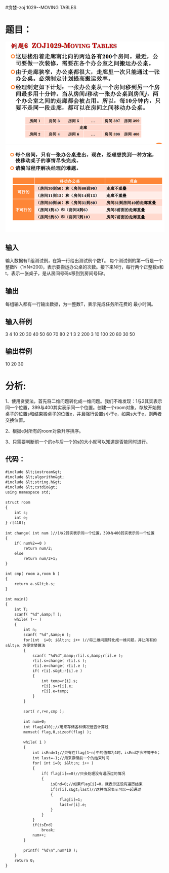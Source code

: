 #贪婪-zoj 1029--MOVING TABLES
# 题目：

<img src="https://raw.githubusercontent.com/Double2hao/xujiajia_blog/main/img/16210039413640.png" alt="这里写图片描述">

<img src="https://raw.githubusercontent.com/Double2hao/xujiajia_blog/main/img/16210039415551.png" alt="这里写图片描述">

## 输入

输入数据有T组测试例，在第一行给出测试例个数T。 每个测试例的第一行是一个整数N（1≤N≤200)，表示要搬运办公桌的次数。接下来N行，每行两个正整数s和t，表示一张桌子，是从房间号码s移到到房间号码t。

## 输出

每组输入都有一行输出数据，为一整数T，表示完成任务所花费的 最小时间。

## 输入样例

3 4 10 20 30 40 50 60 70 80 2 1 3 2 200 3 10 100 20 80 30 50

## 输出样例

10 20 30

# 分析:

1、使用贪婪法，首先将二维问题转化成一维问题。我们不难发现：1与2其实表示同一个位置，399与400其实表示同一个位置。创建一个room对象，存放开始搬桌子的位置s和结束搬桌子的位置e，并且强行设置s小于e，如果s大于e，则两者交换位置。

2、根据e对所有的room对象升序排序。

3、只需要判断前一个的e与后一个的s的大小就可以知道是否能同时进行。

## 代码：

```
#include &lt;iostream&gt;
#include &lt;algorithm&gt;
#include &lt;string.h&gt;
#include &lt;cstdio&gt;
using namespace std;

struct room
{
    int s;
    int e;
} r[410];

int change( int num )//1与2其实表示同一个位置，399与400其实表示同一个位置
{
    if( num%2==0 )
        return num/2;
    else
        return num/2+1;
}

int cmp( room a,room b )
{
    return a.s&lt;b.s;
}

int main()
{
    int T;
    scanf( "%d",&amp;T );
    while( T-- )
    {
        int n;
        scanf( "%d",&amp;n );
        for(int  i=0; i&lt;n; i++ )//将二维问题转化成一维问题，并让所有的s&lt;e，方便贪婪算法
        {
            scanf( "%d%d",&amp;r[i].s,&amp;r[i].e );
            r[i].s=change( r[i].s );
            r[i].e=change( r[i].e );
            if( r[i].s&gt;r[i].e )
            {
                int temp=r[i].s;
                r[i].s=r[i].e;
                r[i].e=temp;
            }
        }

        sort( r,r+n,cmp );

        int num=0;
        int flag[410];//用来存储各种情况是否计算过
        memset( flag,0,sizeof(flag) );

        while( 1 )
        {
            int isEnd=1;//只有在flag[1~n]中的值都为1时，isEnd才会不等于0；
            int last=-1;//用来存储前一个的结束时间
            for( int i=0; i&lt;n; i++ )
            {
                if( flag[i]==0)//只会处理没有遍历过的情况
                {
                    isEnd=0;//如果flag[i]=0，就表示还没有遍历结束
                    if(r[i].s&gt;last)//这种情况表示可以一起通过
                    {
                        flag[i]=1;
                        last=r[i].e;
                    }
                }
            }
            if(isEnd)
                break;
            num++;
        }

        printf( "%d\n",num*10 );
    }
    return 0;
}


```